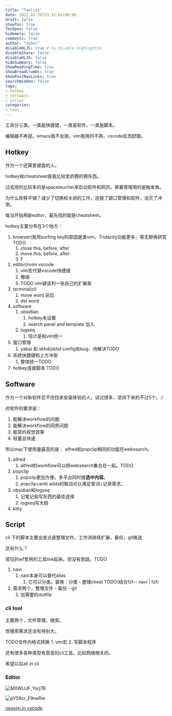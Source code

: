 ```yaml
---
title: "Toolist"
date: 2022-02-26T23:51:01+08:00
draft: false
showToc: true
TocOpen: false
hidemeta: false
comments: true
author: "sober"
disableHLJS: true # to disable highlightjs
disableShare: false
disableHLJS: false
hideSummary: false
ShowReadingTime: true
ShowBreadCrumbs: true
ShowPostNavLinks: true
searchHidden: false
tags:
- hotkey
- software
- script
categories:
- tool
---
```

工具分三类。一类是快捷键，一类是软件，一类是脚本。<br />

编辑器不再提。emacs我不会用，vim我用的不熟，vscode反而舒服。

## Hotkey
作为一个还算爱键盘的人。<br>

hotkey和cheatsheet是我比较爱折腾的俩东西。

过去用的比较多的是spacelaucher来启动软件和网页。屏幕管理用的是触发角。

为什么转移平铺？减少了切换和关闭的工作，连接了窗口管理和软件，消灭了冲突。

每当开始用新editor，最先找的就是cheatsheet。

hotkey主要分布在3个地方：
1. browser(我用surfing key的原因是类vim，Tridacity功能更多，等无聊再研究TODO
   1. close this, before, after
   2. move this, before, after
   3. F
2. editor(nvim vscode
   1. vim宏代替vscode快捷键
   2. 撤销 
   3. TODO vim键该列一张自己的扩展表
3. terminal(cli 
   1. move word 前后
   2. del word 
4. software
   1. obsidian
       1. hotkey未设置
       2. search panel and template 加入
    1. logseq
       1. 估计是和vim统一
5. 窗口管理
   1. yabai 和 skhd(skhd config有bug，待解决TODO
6. 系统快捷键和上方冲突
   1. 整体统一TODO
7. hotkey连接脚本 TODO

## Software
作为一个对新软件忍不住找来安装体验的人，试过很多，坚持下来的不过5个。:/

对软件的要求是：
1. 能解决workflow的问题
2. 能解决workflow的同质问题
3. 能简约视觉效果
4. 轻量且快速

所以mac下使用量最高的是：
alfred和popclip相同的功能在websearch。

1. alfred
   1. alfred的workflow可以把websearch集合在一起。TODO
2. popclip
   1. popclip更加方便。多平台同时搜**选中内容**。
   2. popclip+anki adds的联动可以满足查词+记录需求。
3. obsidian和logseq
   1. 记笔记和写东西的最佳选择
   2. logseq写大纲
4. kitty

## Script
cli 下的脚本主要出发点是整理文件，工作流继续扩展，备份，git推送

还有什么？

常见的wf里用的工具link起来。但没有思路。TODO
1. navi
   1. navi本身可以替代alias
      1. 它可以分类。替换：分类 - 整理cheat TODO(结合fzf-- navi | fzf)
2. 需求两个，整理文件 - 备份 - git
   1. 加需要的dotfile 
### cli tool 
主要两个，文件管理，搜索。

但搜索需求还没有特别大。

TODO文件内格式转换 1. vim宏 2. 写脚本程序

还有很多各种类型有意思的cli工具。比如网络相关的。

希望以后all in cli

### Editor

![M0WUJF_Ysrj7B](https://cdn.jsdelivr.net/gh/h3x311/upic@main/uPic/2022/M0WUJF_Ysrj7B.png)

![pY59cr_F9neRw](https://cdn.jsdelivr.net/gh/h3x311/upic@main/uPic/2022/pY59cr_F9neRw.png)

[neovim in vscode](https://github.com/vscode-neovim/vscode-neovim)

